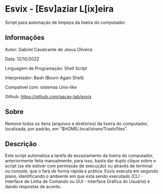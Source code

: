 # Esvix - [Esv]aziar L[ix]eira

Script para automação de limpeza da lixeira do computador.

## Informações

Autor: Gabriel Cavalcante de Jesus Oliveira

Data: 12/10/2022

Linguagem de Programação: Shell Script

Interpretador: Bash (Bourn Again Shell)

Compatível com: sistemas Unix-like

Github: https://github.com/gacav-lab/esvix

## Sobre

Remove todos os itens (arquivos e diretórios) da lixeira do computador, localizada, por padrão, em "$HOME/.local/share/Trash/files".

## Descrição

Este script automatiza a tarefa de esvaziamento da lixeira do computador, anteriormente feita manualmente, para isso, basta dar duplo clique sobre o script (se ele estiver com permissão de execução) ou através de terminal ou console, que o fará de forma rápida e prática. Esvix executa em segundo plano, identificando o ambiente em que está sendo executado (CLI - Interface de Linha de Comando ou GUI - Interface Gráfica do Usuário) e dando respostas de acordo.
